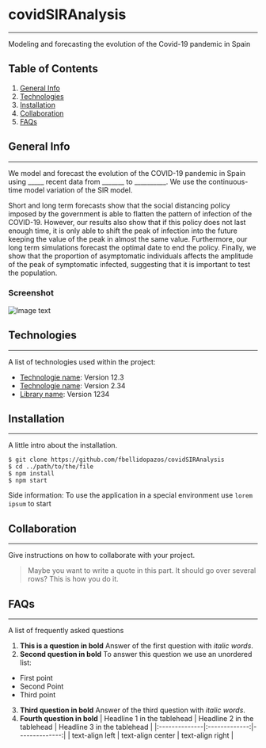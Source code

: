 # covidSIRAnalysis
***
Modeling and forecasting the evolution of the Covid-19 pandemic in Spain

## Table of Contents
1. [General Info](#general-info)
2. [Technologies](#technologies)
3. [Installation](#installation)
4. [Collaboration](#collaboration)
5. [FAQs](#faqs)

## General Info
***
<!--Write down the general informations of your project.-->

We model and forecast the evolution of the COVID-19 pandemic in Spain using _____ recent data from _______ to __________. We use the continuous-time model variation of the SIR model. 
<!--and we include a parameter that comprises the effects of social distancing measures ???-->

Short and long term forecasts show that the social distancing policy imposed by the government is able to flatten the pattern of infection of the COVID-19. However, our results also show that if this policy does not last enough time, it is only able to shift the peak of infection into the future keeping the value of the peak in almost the same value. Furthermore, our long term simulations forecast the optimal date to end the policy. Finally, we show that the proportion of asymptomatic individuals affects the amplitude of the peak of symptomatic infected, suggesting that it is important to test the population.



### Screenshot
<!--Añadir una imagen de la gráfica o del programa-->
![Image text](/path/to/the/screenshot.png)

## Technologies
***
A list of technologies used within the project:
<!--The lenguages used in the proyect, the libraries ... -->
* [Technologie name](https://example.com): Version 12.3 
* [Technologie name](https://example.com): Version 2.34
* [Library name](https://example.com): Version 1234

## Installation
***
A little intro about the installation. 
```
$ git clone https://github.com/fbellidopazos/covidSIRAnalysis
$ cd ../path/to/the/file
$ npm install
$ npm start
```
Side information: To use the application in a special environment use ```lorem ipsum``` to start

## Collaboration
***
Give instructions on how to collaborate with your project.
> Maybe you want to write a quote in this part. 
> It should go over several rows?
> This is how you do it.

## FAQs
***
A list of frequently asked questions
1. **This is a question in bold**
Answer of the first question with _italic words_. 
2. __Second question in bold__ 
To answer this question we use an unordered list:
* First point
* Second Point
* Third point
3. **Third question in bold**
Answer of the third question with *italic words*.
4. **Fourth question in bold**
| Headline 1 in the tablehead | Headline 2 in the tablehead | Headline 3 in the tablehead |
|:--------------|:-------------:|--------------:|
| text-align left | text-align center | text-align right |